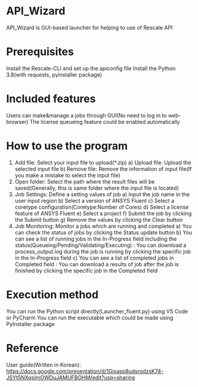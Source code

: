 # API_Wizard
API_Wizard is GUI-based launcher for helping to use of Rescale API

# Prerequisites
Install the Rescale-CLI and set up the apiconfig file
Install the Python 3.8(with requests, pyinstaller package)

# Included features
Users can make&manage a jobs through GUI(No need to log in to web-browser)
The license queueing feature could be enabled automatically

# How to use the program
  1. Add file: Select your input file to upload(*.zip) a) Upload file: Upload the selected input file b) Remove file: Remove the information of input file(If you make a mistake to select the input file)
  2. Open folder: Select the path where the result files will be saved(Generally, this is same folder where the input file is located)
  3. Job Settings: Define a setting values of job a) Input the job name in the user input region b) Select a version of ANSYS Fluent c) Select a coretype configuration(Coretype:Number of Cores) d) Select a license feature of ANSYS Fluent e) Select a project f) Submit the job by clicking the Submit button g) Remove the values by clicking the Clear button
  4. Job Monitoring: Monitor a jobs which are running and completed
    a) You can check the status of jobs by clicking the Status update button
    b) You can see a list of running jobs in the In-Progress field including the status(Queueing/Pending/Validating/Executing) : You can download a process_output.log during the job is running by clicking the specific job in the In-Progress field
    c) You can see a list of completed jobs in Completed field : You can download a results of job after the job is finished by clicking the specific job in the Completed field

# Execution method
  You can run the Python script directly(Launcher_fluent.py) using VS Code or PyCharm
  You can run the executable which could be made using PyInstaller package

# Reference
  User guide(Written in Korean): https://docs.google.com/presentation/d/1Gjxasp8udsrodzsK74-JSYt5NXqsImOWDuJAMUFBOHM/edit?usp=sharing
